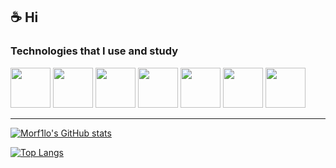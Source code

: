 ## ☕️ Hi

### Technologies that I use and study
<div>
    <img src="https://github.com/onemarc/tech-icons/blob/main/icons/go-dark.svg" width="64">
    <img src="https://github.com/onemarc/tech-icons/blob/main/icons/grpc.svg" width="64">
    <img src="https://github.com/onemarc/tech-icons/blob/main/icons/postgressql-dark.svg" width="64">
    <img src="https://github.com/onemarc/tech-icons/blob/main/icons/redis-dark.svg" width="64">
    <img src="https://github.com/onemarc/tech-icons/blob/main/icons/mongodb-dark.svg" width="64">
    <img src="https://github.com/onemarc/tech-icons/blob/main/icons/linux-dark.svg" width="64">
    <img src="https://github.com/onemarc/tech-icons/blob/main/icons/git.svg" width="64">
</div>

---

[![Morf1lo's GitHub stats](https://github-readme-stats.vercel.app/api?username=morf1lo&theme=radical&show_icons=true&hide_border=true&icon_color=f1f1f1)](https://github.com/anuraghazra/github-readme-stats)

[![Top Langs](https://github-readme-stats.vercel.app/api/top-langs/?username=morf1lo&layout=compact&theme=radical&hide_border=true)](https://github.com/anuraghazra/github-readme-stats)
